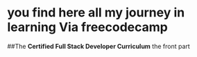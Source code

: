 # you find here all my journey in learning Via freecodecamp


##The **Certified Full Stack Developer Curriculum**
the front part

